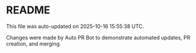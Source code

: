 # README

This file was auto-updated on 2025-10-16 15:55:38 UTC.

Changes were made by Auto PR Bot to demonstrate automated updates, PR creation, and merging.
